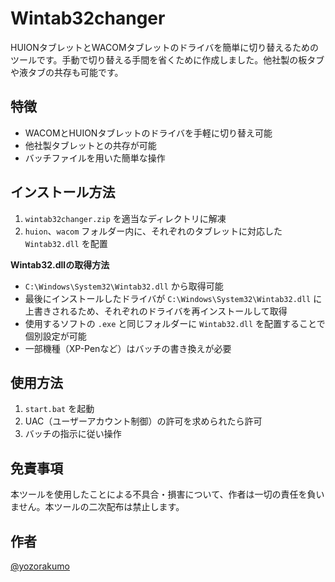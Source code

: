# Wintab32changer

HUIONタブレットとWACOMタブレットのドライバを簡単に切り替えるためのツールです。手動で切り替える手間を省くために作成しました。他社製の板タブや液タブの共存も可能です。

## 特徴
- WACOMとHUIONタブレットのドライバを手軽に切り替え可能
- 他社製タブレットとの共存が可能
- バッチファイルを用いた簡単な操作

## インストール方法
1. `wintab32changer.zip` を適当なディレクトリに解凍
2. `huion`、`wacom` フォルダー内に、それぞれのタブレットに対応した `Wintab32.dll` を配置

**Wintab32.dllの取得方法**
- `C:\Windows\System32\Wintab32.dll` から取得可能
- 最後にインストールしたドライバが `C:\Windows\System32\Wintab32.dll` に上書きされるため、それぞれのドライバを再インストールして取得
- 使用するソフトの `.exe` と同じフォルダーに `Wintab32.dll` を配置することで個別設定が可能
- 一部機種（XP-Penなど）はバッチの書き換えが必要

## 使用方法
1. `start.bat` を起動
2. UAC（ユーザーアカウント制御）の許可を求められたら許可
3. バッチの指示に従い操作

## 免責事項
本ツールを使用したことによる不具合・損害について、作者は一切の責任を負いません。本ツールの二次配布は禁止します。

## 作者
[@yozorakumo](https://github.com/yozorakumo)
